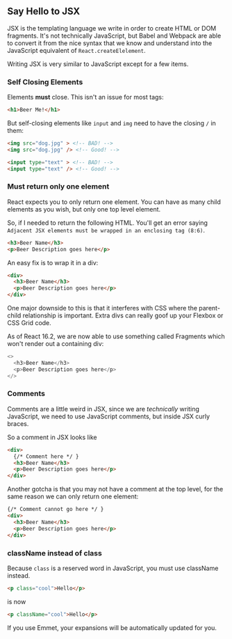 ## Say Hello to JSX

JSX is the templating language we write in order to create HTML or DOM fragments. It's not technically JavaScript, but Babel and Webpack are able to convert it from the nice syntax that we know and understand into the JavaScript equivalent of `React.createElelement`.

Writing JSX is very similar to JavaScript except for a few items.

### Self Closing Elements

Elements **must** close. This isn't an issue for most tags:

```html
<h1>Beer Me!</h1>
```

But self-closing elements like `input` and `img` need to have the closing `/` in them:

```html
<img src="dog.jpg" > <!-- BAD! -->
<img src="dog.jpg" /> <!-- Good! -->

<input type="text" > <!-- BAD! -->
<input type="text" /> <!-- Good! -->
```

### Must return only one element

React expects you to only return one element. You can have as many child elements as you wish, but only one top level element.

So, if I needed to return the following HTML. You'll get an error saying `Adjacent JSX elements must be wrapped in an enclosing tag (8:6)`.

```html
<h3>Beer Name</h3>
<p>Beer Description goes here</p>
```

An easy fix is to wrap it in a div:

```html
<div>
  <h3>Beer Name</h3>
  <p>Beer Description goes here</p>
</div>
```

One major downside to this is that it interferes with CSS where the parent-child relationship is important. Extra divs can really goof up your Flexbox or CSS Grid code.

As of React 16.2, we are now able to use something called Fragments which won't render out a containing div:

```js
<>
  <h3>Beer Name</h3>
  <p>Beer Description goes here</p>
</>
```

### Comments

Comments are a little weird in JSX, since we are _technically_ writing JavaScript, we need to use JavaScript comments, but inside JSX curly braces.

So a comment in JSX looks like

```html
<div>
  {/* Comment here */ }
  <h3>Beer Name</h3>
  <p>Beer Description goes here</p>
</div>
```

Another gotcha is that you may not have a comment at the top level, for the same reason we can only return one element:

```html
{/* Comment cannot go here */ }
<div>
  <h3>Beer Name</h3>
  <p>Beer Description goes here</p>
</div>
```

### className instead of class

Because `class` is a reserved word in JavaScript, you must use className instead.

```html
<p class="cool">Hello</p>
```

is now

```html
<p className="cool">Hello</p>
```

If you use Emmet, your expansions will be automatically updated for you.

